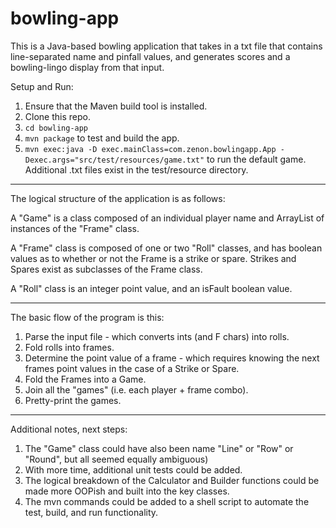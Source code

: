 # bowling-app

This is a Java-based bowling application that takes in a txt file that contains line-separated name and 
pinfall values, and generates scores and a bowling-lingo display from that input.

Setup and Run:

1) Ensure that the Maven build tool is installed.
2) Clone this repo.
3) `cd bowling-app`
4) `mvn package` to test and build the app.
5) `mvn exec:java -D exec.mainClass=com.zenon.bowlingapp.App -Dexec.args="src/test/resources/game.txt"` to run the default
game. Additional .txt files exist in the test/resource directory.

---

The logical structure of the application is as follows:

A "Game" is a class composed of an individual player name and ArrayList of instances of the "Frame" class.

A "Frame" class is composed of one or two "Roll" classes, and has boolean values as to whether or not the Frame
is a strike or spare. Strikes and Spares exist as subclasses of the Frame class.

A "Roll" class is an integer point value, and an isFault boolean value.

--- 
The basic flow of the program is this:

1) Parse the input file - which converts ints (and F chars) into rolls.
2) Fold rolls into frames.
3) Determine the point value of a frame - which requires knowing the next frames point values in the case of
a Strike or Spare.
4) Fold the Frames into a Game.
5) Join all the "games" (i.e. each player + frame combo).
6) Pretty-print the games. 

---

Additional notes, next steps:

1) The "Game" class could have also been name "Line" or "Row" or "Round", but all seemed equally ambiguous)
2) With more time, additional unit tests could be added.
3) The logical breakdown of the Calculator and Builder functions could be made more OOPish and built 
into the key classes.
4) The mvn commands could be added to a shell script to automate the test, build, and run functionality.